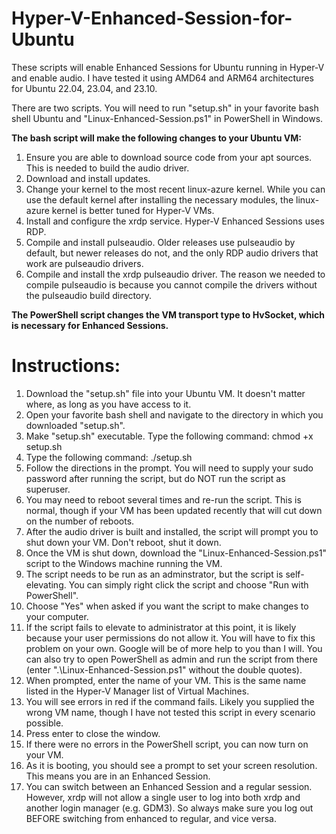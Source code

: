 # Hyper-V-Enhanced-Session-for-Ubuntu

These scripts will enable Enhanced Sessions for Ubuntu running in Hyper-V and enable audio. I have tested it using AMD64 and ARM64 architectures for Ubuntu 22.04, 23.04, and 23.10.

There are two scripts. You will need to run "setup.sh" in your favorite bash shell Ubuntu and "Linux-Enhanced-Session.ps1" in PowerShell in Windows.

<b>The bash script will make the following changes to your Ubuntu VM:</b>
1. Ensure you are able to download source code from your apt sources. This is needed to build the audio driver.
2. Download and install updates.
3. Change your kernel to the most recent linux-azure kernel. While you can use the default kernel after installing the necessary modules, the linux-azure kernel is better tuned for Hyper-V VMs.
4. Install and configure the xrdp service. Hyper-V Enhanced Sessions uses RDP.
5. Compile and install pulseaudio. Older releases use pulseaudio by default, but newer releases do not, and the only RDP audio drivers that work are pulseaudio drivers.
6. Compile and install the xrdp pulseaudio driver. The reason we needed to compile pulseaudio is because you cannot compile the drivers without the pulseaudio build directory.

<b>The PowerShell script changes the VM transport type to HvSocket, which is necessary for Enhanced Sessions.</b>

# Instructions:
1. Download the "setup.sh" file into your Ubuntu VM. It doesn't matter where, as long as you have access to it.
2. Open your favorite bash shell and navigate to the directory in which you downloaded "setup.sh".
3. Make "setup.sh" executable. Type the following command: chmod +x setup.sh
4. Type the following command: ./setup.sh
5. Follow the directions in the prompt. You will need to supply your sudo password after running the script, but do NOT run the script as superuser.
6. You may need to reboot several times and re-run the script. This is normal, though if your VM has been updated recently that will cut down on the number of reboots.
7. After the audio driver is built and installed, the script will prompt you to shut down your VM. Don't reboot, shut it down.
8. Once the VM is shut down, download the "Linux-Enhanced-Session.ps1" script to the Windows machine running the VM.
9. The script needs to be run as an adminstrator, but the script is self-elevating. You can simply right click the script and choose "Run with PowerShell".
10. Choose "Yes" when asked if you want the script to make changes to your computer.
11. If the script fails to elevate to administrator at this point, it is likely because your user permissions do not allow it. You will have to fix this problem on your own. Google will be of more help to you than I will. You can also try to open PowerShell as admin and run the script from there (enter ".\Linux-Enhanced-Session.ps1" without the double quotes).
12. When prompted, enter the name of your VM. This is the same name listed in the Hyper-V Manager list of Virtual Machines.
13. You will see errors in red if the command fails. Likely you supplied the wrong VM name, though I have not tested this script in every scenario possible.
14. Press enter to close the window.
15. If there were no errors in the PowerShell script, you can now turn on your VM.
16. As it is booting, you should see a prompt to set your screen resolution. This means you are in an Enhanced Session.
17. You can switch between an Enhanced Session and a regular session. However, xrdp will not allow a single user to log into both xrdp and another login manager (e.g. GDM3). So always make sure you log out BEFORE switching from enhanced to regular, and vice versa.
